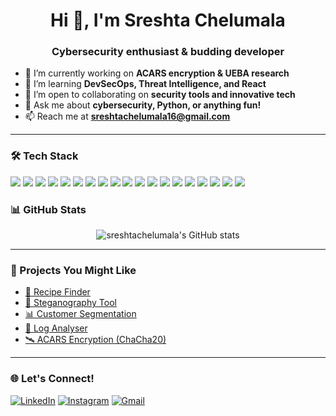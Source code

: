 <h1 align="center">Hi 👋, I'm Sreshta Chelumala</h1>
<h3 align="center">Cybersecurity enthusiast & budding developer</h3>

- 🔭 I’m currently working on **ACARS encryption & UEBA research**
- 🌱 I’m learning **DevSecOps, Threat Intelligence, and React**
- 👯 I’m open to collaborating on **security tools and innovative tech**
- 💬 Ask me about **cybersecurity, Python, or anything fun!**
- 📫 Reach me at **sreshtachelumala16@gmail.com**

---

### 🛠️ Tech Stack

<p>
  <img src="https://img.shields.io/badge/Python-3776AB?style=for-the-badge&logo=python&logoColor=white"/>
  <img src="https://img.shields.io/badge/Java-ED8B00?style=for-the-badge&logo=java&logoColor=white"/>
  <img src="https://img.shields.io/badge/C++-00599C?style=for-the-badge&logo=c%2B%2B&logoColor=white"/>
  <img src="https://img.shields.io/badge/C-000000?style=for-the-badge&logo=c&logoColor=white"/>
  <img src="https://img.shields.io/badge/Linux-FCC624?style=for-the-badge&logo=linux&logoColor=black"/>
  <img src="https://img.shields.io/badge/Bash-4EAA25?style=for-the-badge&logo=gnubash&logoColor=white"/>
  <img src="https://img.shields.io/badge/HTML5-E34F26?style=for-the-badge&logo=html5&logoColor=white"/>
  <img src="https://img.shields.io/badge/CSS3-1572B6?style=for-the-badge&logo=css3&logoColor=white"/>
  <img src="https://img.shields.io/badge/JavaScript-F7DF1E?style=for-the-badge&logo=javascript&logoColor=black"/>
  <img src="https://img.shields.io/badge/Bootstrap-7952B3?style=for-the-badge&logo=bootstrap&logoColor=white"/>
  <img src="https://img.shields.io/badge/React-61DAFB?style=for-the-badge&logo=react&logoColor=black"/>
  <img src="https://img.shields.io/badge/MySQL-4479A1?style=for-the-badge&logo=mysql&logoColor=white"/>
  <img src="https://img.shields.io/badge/MongoDB-47A248?style=for-the-badge&logo=mongodb&logoColor=white"/>
  <img src="https://img.shields.io/badge/Git-F05032?style=for-the-badge&logo=git&logoColor=white"/>
  <img src="https://img.shields.io/badge/GitHub-181717?style=for-the-badge&logo=github&logoColor=white"/>
  <img src="https://img.shields.io/badge/VS%20Code-007ACC?style=for-the-badge&logo=visualstudiocode&logoColor=white"/>
  <img src="https://img.shields.io/badge/Postman-FF6C37?style=for-the-badge&logo=postman&logoColor=white"/>
  <img src="https://img.shields.io/badge/Figma-F24E1E?style=for-the-badge&logo=figma&logoColor=white"/>
  <img src="https://img.shields.io/badge/OpenAI-412991?style=for-the-badge&logo=openai&logoColor=white"/>
</p>


### 📊 GitHub Stats

<p align="center">
  <img src="https://github-readme-stats.vercel.app/api?username=sreshtachelumala&show_icons=true&theme=radical" alt="sreshtachelumala's GitHub stats"/>
</p>

---

### 🚀 Projects You Might Like

- [🧾 Recipe Finder](https://github.com/sreshtachelumala/Recipe-Finder)
- [🔐 Steganography Tool](https://github.com/sreshtachelumala/Stegnography-Tool)
- [📊 Customer Segmentation](https://github.com/sreshtachelumala/Customer-Segmentation)
- [📁 Log Analyser](https://github.com/sreshtachelumala/Log-Analyser)
- [🛰️ ACARS Encryption (ChaCha20)](https://github.com/sreshtachelumala/ChaCha20-ACARS)

---

### 🌐 Let's Connect!

[![LinkedIn](https://img.shields.io/badge/-LinkedIn-blue?logo=linkedin&style=flat-square)](https://www.linkedin.com/in/sreshtachelumala16012004/)
[![Instagram](https://img.shields.io/badge/-Instagram-purple?logo=instagram&style=flat-square)](https://www.instagram.com/_sreshta_chelumala_/)
[![Gmail](https://img.shields.io/badge/-Gmail-red?logo=gmail&style=flat-square)](mailto:sreshtachelumala16@gmail.com)

